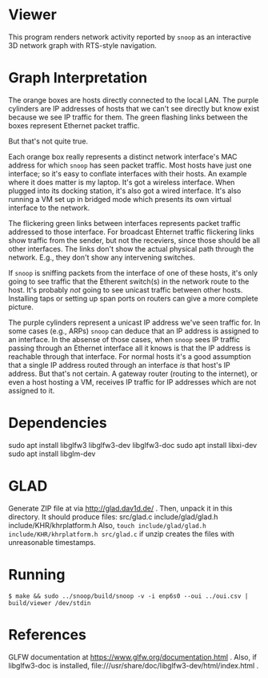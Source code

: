 # Viewer

This program renders network activity reported by `snoop` as an interactive 3D network graph
with RTS-style navigation.

# Graph Interpretation

The orange boxes are hosts directly connected to the local LAN.
The purple cylinders are IP addresses of hosts that we can't see directly but know exist
because we see IP traffic for them.
The green flashing links between the boxes represent Ethernet packet traffic.

But that's not quite true.

Each orange box really represents a distinct network interface's MAC address for which `snoop` has seen packet traffic.
Most hosts have just one interface; so it's easy to conflate interfaces with their hosts.
An example where it does matter is my laptop.
It's got a wireless interface.
When plugged into its docking station, it's also got a wired interface.
It's also running a VM set up in bridged mode which presents its own virtual interface to the network.

The flickering green links between interfaces represents packet traffic addressed to those interface.
For broadcast Ehternet traffic flickering links show traffic from the sender, but not the
receviers, since those should be all other interfaces.
The links don't show the actual physical path through the network.
E.g., they don't show any intervening switches.

If `snoop` is sniffing packets from the interface of one of these hosts, it's only going to see
traffic that the Etherent switch(s) in the network route to the host.
It's probably _not_ going to see unicast traffic between other hosts.
Installing taps or setting up span ports on routers can give a more complete picture.

The purple cylinders represent a unicast IP address we've seen traffic for.
In some cases (e.g., ARPs) `snoop` can deduce that an IP address is assigned to an interface.
In the absense of those cases, when `snoop` sees IP traffic passing through an Ethernet interface
all it knows is that the IP address is reachable through that interface.
For normal hosts it's a good assumption that a single IP address routed through an interface _is_ that
host's IP address.  But that's not certain.
A gateway router (routing to the internet), or even a host hosting a VM, receives IP traffic for IP addresses
which are not assigned to it.

# Dependencies

sudo apt install libglfw3 libglfw3-dev libglfw3-doc
sudo apt install libxi-dev
sudo apt install libglm-dev

# GLAD
Generate ZIP file at via http://glad.dav1d.de/ .  Then, unpack it in this directory.
It should produce files:
    src/glad.c
    include/glad/glad.h
    include/KHR/khrplatform.h
Also, `touch include/glad/glad.h include/KHR/khrplatform.h src/glad.c` if unzip creates the files with unreasonable timestamps.

# Running

`$ make && sudo ../snoop/build/snoop -v -i enp6s0 --oui ../oui.csv | build/viewer /dev/stdin`

# References
GLFW documentation at https://www.glfw.org/documentation.html .
Also, if libglfw3-doc is installed, file:///usr/share/doc/libglfw3-dev/html/index.html .
